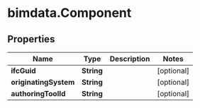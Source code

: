 # bimdata.Component

## Properties
Name | Type | Description | Notes
------------ | ------------- | ------------- | -------------
**ifcGuid** | **String** |  | [optional] 
**originatingSystem** | **String** |  | [optional] 
**authoringToolId** | **String** |  | [optional] 


